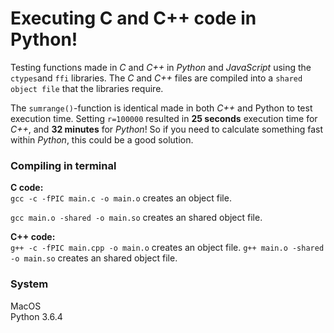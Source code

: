 # Executing C and C++ code in Python!
Testing functions made in _C_ and _C++_ in _Python_ and _JavaScript_ using the ``ctypes``and ``ffi`` libraries.
The _C_ and _C++_ files are compiled into a ``shared object file`` that the libraries require.

The ``sumrange()``-function is identical made in both _C++_ and Python to test execution time. Setting ``r=100000`` resulted in **25 seconds** execution time for _C++_, and **32 minutes** for _Python_! So if you need to calculate something fast within _Python_, this could be a good solution.

### Compiling in terminal
__C code:__  
```gcc -c -fPIC main.c -o main.o``` creates an object file.  

```gcc main.o -shared -o main.so``` creates an shared object file.

__C++ code:__  
```g++ -c -fPIC main.cpp -o main.o``` creates an object file.
```g++ main.o -shared -o main.so``` creates an shared object file.

### System
MacOS  
Python 3.6.4